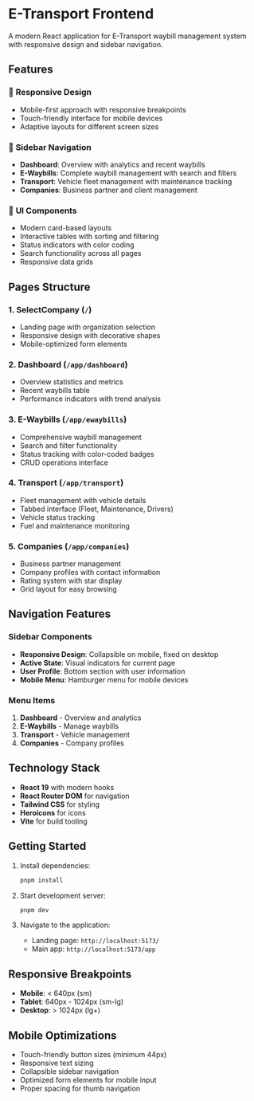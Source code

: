 # E-Transport Frontend

A modern React application for E-Transport waybill management system with responsive design and sidebar navigation.

## Features

### 🎯 **Responsive Design**

- Mobile-first approach with responsive breakpoints
- Touch-friendly interface for mobile devices
- Adaptive layouts for different screen sizes

### 📱 **Sidebar Navigation**

- **Dashboard**: Overview with analytics and recent waybills
- **E-Waybills**: Complete waybill management with search and filters
- **Transport**: Vehicle fleet management with maintenance tracking
- **Companies**: Business partner and client management

### 🎨 **UI Components**

- Modern card-based layouts
- Interactive tables with sorting and filtering
- Status indicators with color coding
- Search functionality across all pages
- Responsive data grids

## Pages Structure

### 1. **SelectCompany** (`/`)

- Landing page with organization selection
- Responsive design with decorative shapes
- Mobile-optimized form elements

### 2. **Dashboard** (`/app/dashboard`)

- Overview statistics and metrics
- Recent waybills table
- Performance indicators with trend analysis

### 3. **E-Waybills** (`/app/ewaybills`)

- Comprehensive waybill management
- Search and filter functionality
- Status tracking with color-coded badges
- CRUD operations interface

### 4. **Transport** (`/app/transport`)

- Fleet management with vehicle details
- Tabbed interface (Fleet, Maintenance, Drivers)
- Vehicle status tracking
- Fuel and maintenance monitoring

### 5. **Companies** (`/app/companies`)

- Business partner management
- Company profiles with contact information
- Rating system with star display
- Grid layout for easy browsing

## Navigation Features

### **Sidebar Components**

- **Responsive Design**: Collapsible on mobile, fixed on desktop
- **Active State**: Visual indicators for current page
- **User Profile**: Bottom section with user information
- **Mobile Menu**: Hamburger menu for mobile devices

### **Menu Items**

1. **Dashboard** - Overview and analytics
2. **E-Waybills** - Manage waybills
3. **Transport** - Vehicle management
4. **Companies** - Company profiles

## Technology Stack

- **React 19** with modern hooks
- **React Router DOM** for navigation
- **Tailwind CSS** for styling
- **Heroicons** for icons
- **Vite** for build tooling

## Getting Started

1. Install dependencies:

   ```bash
   pnpm install
   ```

2. Start development server:

   ```bash
   pnpm dev
   ```

3. Navigate to the application:
   - Landing page: `http://localhost:5173/`
   - Main app: `http://localhost:5173/app`

## Responsive Breakpoints

- **Mobile**: < 640px (sm)
- **Tablet**: 640px - 1024px (sm-lg)
- **Desktop**: > 1024px (lg+)

## Mobile Optimizations

- Touch-friendly button sizes (minimum 44px)
- Responsive text sizing
- Collapsible sidebar navigation
- Optimized form elements for mobile input
- Proper spacing for thumb navigation
